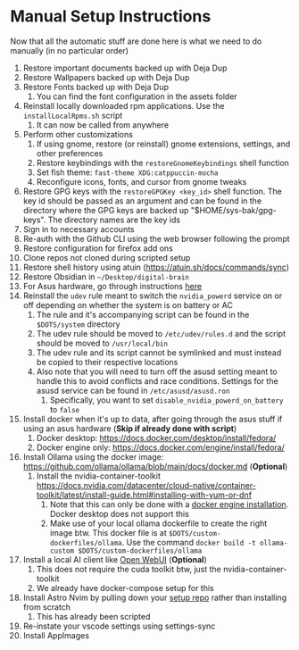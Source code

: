 # Manual Setup Instructions

Now that all the automatic stuff are done here is what we need to do manually (in no particular order)

1. Restore important documents backed up with Deja Dup
2. Restore Wallpapers backed up with Deja Dup
3. Restore Fonts backed up with Deja Dup
   1. You can find the font configuration in the assets folder
4. Reinstall locally downloaded rpm applications. Use the `installLocalRpms.sh` script
   1. It can now be called from anywhere
5. Perform other customizations
   1. If using gnome, restore (or reinstall) gnome extensions, settings, and other preferences
   2. Restore keybindings with the `restoreGnomeKeybindings` shell function
   3. Set fish theme: `fast-theme XDG:catppuccin-mocha`
   4. Reconfigure icons, fonts, and cursor from gnome tweaks
6. Restore GPG keys with the `restoreGPGKey <key_id>` shell function. The key id should be passed as an argument and can be found in the directory where the GPG keys are backed up "$HOME/sys-bak/gpg-keys". The directory names are the key ids
7. Sign in to necessary accounts
8. Re-auth with the Github CLI using the web browser following the prompt
9. Restore configuration for firefox add ons
10. Clone repos not cloned during scripted setup
11. Restore shell history using atuin (<https://atuin.sh/docs/commands/sync>)
12. Restore Obsidian in `~/Desktop/digital-brain`
13. For Asus hardware, go through instructions [here](https://asus-linux.org/guides/fedora-guide/)
14. Reinstall the `udev` rule meant to switch the `nvidia_powerd` service on or off depending on whether the system is on battery or AC
     1. The rule and it's accompanying script can be found in the `$DOTS/system` directory
     2. The udev rule should be moved to `/etc/udev/rules.d` and the script should be moved to `/usr/local/bin`
     3. The udev rule and its script cannot be symlinked and must instead be copied to their respective locations
     4. Also note that you will need to turn off the asusd setting meant to handle this to avoid conflicts and race conditions. Settings for the asusd service can be found in `/etc/asusd/asusd.ron`
        1. Specifically, you want to set `disable_nvidia_powerd_on_battery` to `false`
15. Install docker when it's up to data, after going through the asus stuff if using an asus hardware (**Skip if already done with script**)
    1. Docker desktop: <https://docs.docker.com/desktop/install/fedora/>
    2. Docker engine only: <https://docs.docker.com/engine/install/fedora/>
16. Install Ollama using the docker image: <https://github.com/ollama/ollama/blob/main/docs/docker.md> (**Optional**)
    1. Install the nvidia-container-toolkit <https://docs.nvidia.com/datacenter/cloud-native/container-toolkit/latest/install-guide.html#installing-with-yum-or-dnf>
       1. Note that this can only be done with a [docker engine installation](https://docs.docker.com/engine/install/fedora/). Docker desktop does not support this
       2. Make use of your local ollama dockerfile to create the right image btw. This docker file is at `$DOTS/custom-dockerfiles/ollama`. Use the command `docker build -t ollama-custom $DOTS/custom-dockerfiles/ollama`
17. Install a local AI client like [Open WebUI](https://github.com/open-webui/open-webui) (**Optional**)
    1. This does not require the cuda toolkit btw, just the nvidia-container-toolkit
    2. We already have docker-compose setup for this
18. Install Astro Nvim by pulling down your [setup repo](https://github.com/OlaoluwaM/nvim-setup) rather than installing from scratch
    1. This has already been scripted
19. Re-instate your vscode settings using settings-sync
20. Install AppImages
